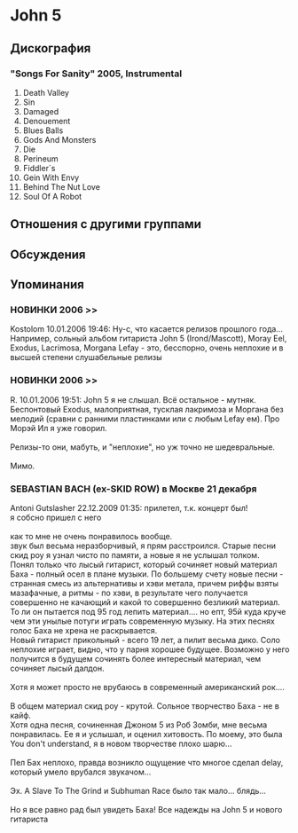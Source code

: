 # John 5



## Дискография

### "Songs For Sanity" 2005, Instrumental

01. Death Valley
02. Sin
03. Damaged
04. Denouement
05. Blues Balls
06. Gods And Monsters
07. Die
08. Perineum
09. Fiddler`s
10. Gein With Envy
11. Behind The Nut Love
12. Soul Of A Robot


## Отношения с другими группами


## Обсуждения


## Упоминания

### НОВИНКИ 2006 &gt;&gt;

Kostolom 10.01.2006 19:46:
Ну-с, что касается релизов прошлого года... Например, сольный альбом гитариста John 5 (Irond/Mascott), Moray Eel, Exodus, Lacrimosa, Morgana Lefay - это, бесспорно, очень неплохие и в высшей степени слушабельные релизы

### НОВИНКИ 2006 &gt;&gt;

R. 10.01.2006 19:51:
John 5 я не слышал. Всё остальное - мутняк. Беспонтовый Exodus, малоприятная, тусклая лакримоза и Моргана без мелодий (сравни с ранними пластинками или с любым Lefay ем). Про Морэй Ил я уже говорил.<BR><BR>Релизы-то они, мабуть, и "неплохие", но уж точно не шедевральные. <BR><BR>Мимо.

### SEBASTIAN BACH (ex-SKID ROW) в Москве 21 декабря

Antoni Gutslasher 22.12.2009 01:35:
прилетел, т.к. концерт был!<BR>я собсно пришел с него<BR><BR>как то мне не очень понравилось вообще.<BR>звук был весьма неразборчивый, я прям расстроился. Старые песни скид роу я узнал чисто по памяти, а новые я не услышал толком.<BR>Понял только что лысый гитарист, который сочиняет новый материал Баха - полный осел в плане музыки. По большему счету новые песни - странная смесь из альтернативы и хэви метала, причем риффы взяты мазафачные, а ритмы - по хэви, в результате чего получается совершенно не качающий и какой то совершенно безликий материал. То ли он пытается под 95 год лепить материал.... но епт, 95й куда круче чем эти унылые потуги играть современную музыку. На этих песнях голос Баха не хрена не раскрывается.<BR>Новый гитарист прикольный - всего 19 лет, а пилит весьма дико. Соло неплохие играет, видно, что у парня хорошее будущее. Возможно у него получится в будущем сочинять более интересный материал, чем сочиняет лысый далдон.<BR><BR>Хотя я может просто не врубаюсь в современный американский рок....<BR><BR>В общем материал скид роу - крутой. Сольное творчество Баха - не в кайф.<BR>Хотя одна песня, сочиненная Джоном 5 из Роб Зомби, мне весьма понравилась. Ее я и услышал, и оценил хитовость. По моему, это была You don't understand, я в новом творчестве плохо шарю...<BR><BR>Пел Бах неплохо, правда возникло ощущение что многое сделал delay, который умело врубался звукачом... <BR><BR>Эх. A Slave To The Grind и Subhuman Race было так мало... блядь...<BR><BR>Но я все равно рад был увидеть Баха! Все надежды на John 5 и нового гитариста

